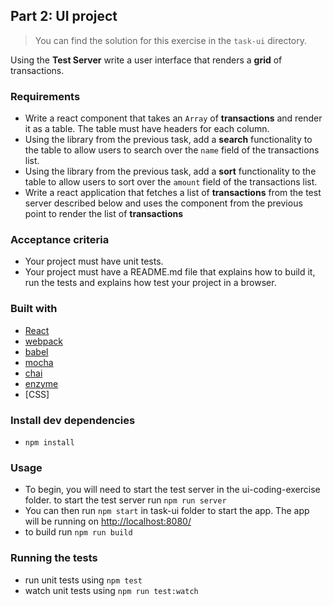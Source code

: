 ## Part 2: UI project

> You can find the solution for this exercise  in the `task-ui` directory.

Using the **Test Server** write a user interface that renders a **grid** of transactions.

### Requirements

* Write a react component that takes an `Array` of **transactions** and render it as a table. The table must have headers for each column.
* Using the library from the previous task, add a **search** functionality to the table to allow users to search over the `name` field of the transactions list.
* Using the library from the previous task, add a **sort** functionality to the table to allow users to sort over the `amount` field of the transactions list.
* Write a react application that fetches a list of **transactions** from the test server described below and uses the component from the previous point to render the list of **transactions**

### Acceptance criteria

* Your project must have unit tests.
* Your project must have a README.md file that explains how to build it, run the tests and explains how test your project in a browser.

### Built with
* [React](https://reactjs.org/)
* [webpack](https://webpack.js.org/)
* [babel](https://babeljs.io/)
* [mocha](https://mochajs.org/)
* [chai](http://www.chaijs.com/)
* [enzyme](http://airbnb.io/enzyme/)
* [CSS]

### Install dev dependencies
* `npm install`

### Usage
* To begin, you will need to start the test server in the ui-coding-exercise folder. to start the test server run `npm run server`
* You can then run `npm start` in task-ui folder to start the app. The app will be running on [http://localhost:8080/](http://localhost:8080/)
* to build run `npm run build`

### Running the tests
* run unit tests using `npm test`
* watch unit tests using `npm run test:watch`
